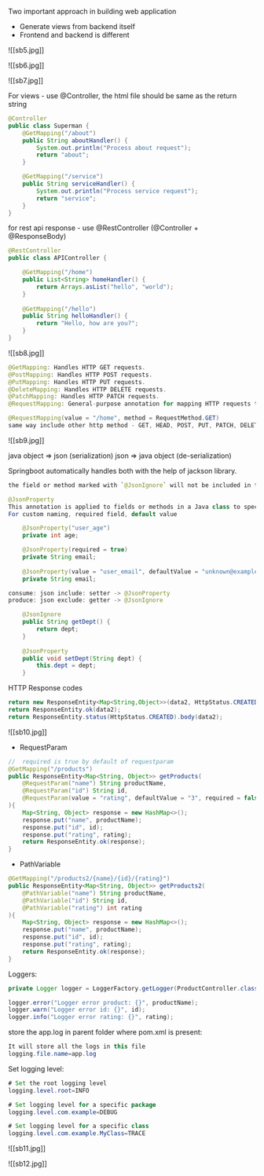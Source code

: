 Two important approach in building web application
* Generate views from backend itself
* Frontend and backend is different

![[sb5.jpg]]

![[sb6.jpg]]

![[sb7.jpg]]

For views - use @Controller, the html file should be same as the return string
```java
@Controller
public class Superman {
	@GetMapping("/about")
	public String aboutHandler() {
		System.out.println("Process about request");
		return "about";
	}

	@GetMapping("/service")
	public String serviceHandler() {
		System.out.println("Process service request");
		return "service";
	}
}
```

for rest api response - use @RestController (@Controller + @ResponseBody)
```java
@RestController
public class APIController {

	@GetMapping("/home")
	public List<String> homeHandler() {
		return Arrays.asList("hello", "world");
	}
	
	@GetMapping("/hello")
	public String helloHandler() {
		return "Hello, how are you?";
	}
}
```

![[sb8.jpg]]

```java
@GetMapping: Handles HTTP GET requests.
@PostMapping: Handles HTTP POST requests.
@PutMapping: Handles HTTP PUT requests.
@DeleteMapping: Handles HTTP DELETE requests.
@PatchMapping: Handles HTTP PATCH requests.
@RequestMapping: General-purpose annotation for mapping HTTP requests to handler methods (can specify method types)

@RequestMapping(value = "/home", method = RequestMethod.GET)
same way include other http method - GET, HEAD, POST, PUT, PATCH, DELETE, OPTIONS, TRACE
```

![[sb9.jpg]]

java object => json (serialization)
json => java object (de-serialization)

Springboot automatically handles both with the help of jackson library.

```java
the field or method marked with `@JsonIgnore` will not be included in the resulting JSON output

@JsonProperty
This annotation is applied to fields or methods in a Java class to specify how they should be serialized to and deserialized from JSON.
For custom naming, required field, default value

	@JsonProperty("user_age")
    private int age;

    @JsonProperty(required = true)
    private String email;
    
    @JsonProperty(value = "user_email", defaultValue = "unknown@example.com")
    private String email;
```

```java
consume: json include: setter -> @JsonProperty
produce: json exclude: getter -> @JsonIgnore

    @JsonIgnore
	public String getDept() {
		return dept;
	}
	
	@JsonProperty
	public void setDept(String dept) {
		this.dept = dept;
	}
```

HTTP Response codes
```java
return new ResponseEntity<Map<String,Object>>(data2, HttpStatus.CREATED);
return ResponseEntity.ok(data2);
return ResponseEntity.status(HttpStatus.CREATED).body(data2);
```

![[sb10.jpg]]

* RequestParam
```java
//	required is true by default of requestparam
@GetMapping("/products")
public ResponseEntity<Map<String, Object>> getProducts(
	@RequestParam("name") String productName,
	@RequestParam("id") String id,
	@RequestParam(value = "rating", defaultValue = "3", required = false) int rating
){
	Map<String, Object> response = new HashMap<>();
	response.put("name", productName);
	response.put("id", id);
	response.put("rating", rating);
	return ResponseEntity.ok(response);
}
```
* PathVariable 
```java
@GetMapping("/products2/{name}/{id}/{rating}")
public ResponseEntity<Map<String, Object>> getProducts2(
	@PathVariable("name") String productName,
	@PathVariable("id") String id,
	@PathVariable("rating") int rating
){
	Map<String, Object> response = new HashMap<>();
	response.put("name", productName);
	response.put("id", id);
	response.put("rating", rating);
	return ResponseEntity.ok(response);
}
```

Loggers:

```java
private Logger logger = LoggerFactory.getLogger(ProductController.class);

logger.error("Logger error product: {}", productName);
logger.warn("Logger error id: {}", id);
logger.info("Logger error rating: {}", rating);
```

store the app.log in parent folder where pom.xml is present:
```java
It will store all the logs in this file
logging.file.name=app.log
```

Set logging level:
```java
# Set the root logging level
logging.level.root=INFO

# Set logging level for a specific package
logging.level.com.example=DEBUG

# Set logging level for a specific class
logging.level.com.example.MyClass=TRACE

```

![[sb11.jpg]]

![[sb12.jpg]]
